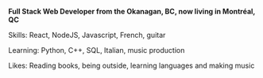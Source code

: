 **Full Stack Web Developer from the Okanagan, BC, now living in Montréal, QC**

Skills: React, NodeJS, Javascript, French, guitar

Learning: Python, C++, SQL, Italian, music production

Likes: Reading books, being outside, learning languages and making music

<!--
**Andrew-Pecyna/Andrew-Pecyna** is a ✨ _special_ ✨ repository because its `README.md` (this file) appears on your GitHub profile.

Here are some ideas to get you started:

- 🎓
- 🔭 I’m currently working on ...
- 🌱 I’m currently learning ...
- 👯 I’m looking to collaborate on ...
- 🤔 I’m looking for help with ...
- 💬 Ask me about ...
- 📫 How to reach me: ...
- 😄 Pronouns: ...
- ⚡ Fun fact: ...

<p><img align="left" src="https://github-readme-stats.vercel.app/api/top-langs?username=Andrew-Pecyna&show_icons=true&locale=en&layout=compact" alt="Andrew Pecyna" /></p>

<p>&nbsp;<img align="center" src="https://github-readme-stats.vercel.app/api?username=Andrew-Pecyna&show_icons=true&locale=en" alt="Andrew Pecyna" /></p>

-->
